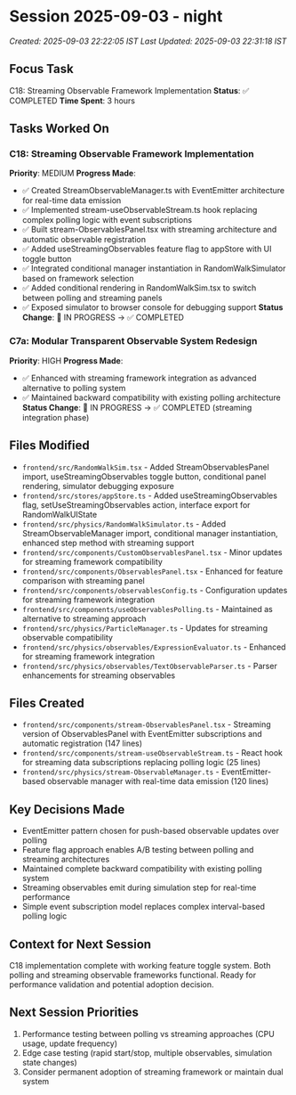 # Session 2025-09-03 - night
*Created: 2025-09-03 22:22:05 IST*
*Last Updated: 2025-09-03 22:31:18 IST*

## Focus Task
C18: Streaming Observable Framework Implementation
**Status**: ✅ COMPLETED
**Time Spent**: 3 hours

## Tasks Worked On
### C18: Streaming Observable Framework Implementation
**Priority**: MEDIUM
**Progress Made**:
- ✅ Created StreamObservableManager.ts with EventEmitter architecture for real-time data emission
- ✅ Implemented stream-useObservableStream.ts hook replacing complex polling logic with event subscriptions
- ✅ Built stream-ObservablesPanel.tsx with streaming architecture and automatic observable registration
- ✅ Added useStreamingObservables feature flag to appStore with UI toggle button
- ✅ Integrated conditional manager instantiation in RandomWalkSimulator based on framework selection
- ✅ Added conditional rendering in RandomWalkSim.tsx to switch between polling and streaming panels
- ✅ Exposed simulator to browser console for debugging support
**Status Change**: 🔄 IN PROGRESS → ✅ COMPLETED

### C7a: Modular Transparent Observable System Redesign
**Priority**: HIGH
**Progress Made**:
- ✅ Enhanced with streaming framework integration as advanced alternative to polling system
- ✅ Maintained backward compatibility with existing polling architecture
**Status Change**: 🔄 IN PROGRESS → ✅ COMPLETED (streaming integration phase)

## Files Modified
- `frontend/src/RandomWalkSim.tsx` - Added StreamObservablesPanel import, useStreamingObservables toggle button, conditional panel rendering, simulator debugging exposure
- `frontend/src/stores/appStore.ts` - Added useStreamingObservables flag, setUseStreamingObservables action, interface export for RandomWalkUIState
- `frontend/src/physics/RandomWalkSimulator.ts` - Added StreamObservableManager import, conditional manager instantiation, enhanced step method with streaming support
- `frontend/src/components/CustomObservablesPanel.tsx` - Minor updates for streaming framework compatibility
- `frontend/src/components/ObservablesPanel.tsx` - Enhanced for feature comparison with streaming panel
- `frontend/src/components/observablesConfig.ts` - Configuration updates for streaming framework integration
- `frontend/src/components/useObservablesPolling.ts` - Maintained as alternative to streaming approach
- `frontend/src/physics/ParticleManager.ts` - Updates for streaming observable compatibility
- `frontend/src/physics/observables/ExpressionEvaluator.ts` - Enhanced for streaming framework integration
- `frontend/src/physics/observables/TextObservableParser.ts` - Parser enhancements for streaming observables

## Files Created
- `frontend/src/components/stream-ObservablesPanel.tsx` - Streaming version of ObservablesPanel with EventEmitter subscriptions and automatic registration (147 lines)
- `frontend/src/components/stream-useObservableStream.ts` - React hook for streaming data subscriptions replacing polling logic (25 lines)
- `frontend/src/physics/stream-ObservableManager.ts` - EventEmitter-based observable manager with real-time data emission (120 lines)

## Key Decisions Made
- EventEmitter pattern chosen for push-based observable updates over polling
- Feature flag approach enables A/B testing between polling and streaming architectures
- Maintained complete backward compatibility with existing polling system
- Streaming observables emit during simulation step for real-time performance
- Simple event subscription model replaces complex interval-based polling logic

## Context for Next Session
C18 implementation complete with working feature toggle system. Both polling and streaming observable frameworks functional. Ready for performance validation and potential adoption decision.

## Next Session Priorities
1. Performance testing between polling vs streaming approaches (CPU usage, update frequency)
2. Edge case testing (rapid start/stop, multiple observables, simulation state changes)
3. Consider permanent adoption of streaming framework or maintain dual system

